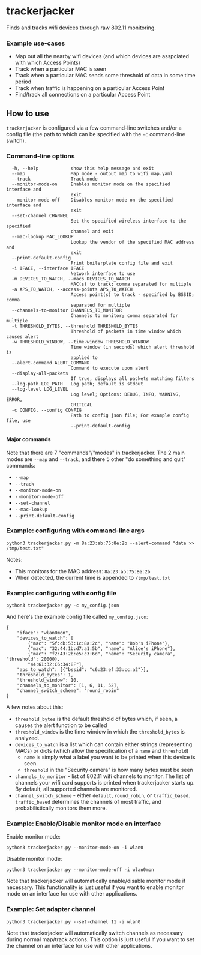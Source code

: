 # trackerjacker

Finds and tracks wifi devices through raw 802.11 monitoring.

### Example use-cases

* Map out all the nearby wifi devices (and which devices are asspciated with which Access Points)
* Track when a particular MAC is seen
* Track when a particular MAC sends some threshold of data in some time period
* Track when traffic is happening on a particular Access Point
* Find/track all connections on a particular Access Point

## How to use

`trackerjacker` is configured via a few command-line switches and/or a config file (the path to which can be specified with the `-c` command-line switch).

### Command-line options

```
  -h, --help            show this help message and exit
  --map                 Map mode - output map to wifi_map.yaml
  --track               Track mode
  --monitor-mode-on     Enables monitor mode on the specified interface and
                        exit
  --monitor-mode-off    Disables monitor mode on the specified interface and
                        exit
  --set-channel CHANNEL
                        Set the specified wireless interface to the specified
                        channel and exit
  --mac-lookup MAC_LOOKUP
                        Lookup the vendor of the specified MAC address and
                        exit
  --print-default-config
                        Print boilerplate config file and exit
  -i IFACE, --interface IFACE
                        Network interface to use
  -m DEVICES_TO_WATCH, --macs DEVICES_TO_WATCH
                        MAC(s) to track; comma separated for multiple
  -a APS_TO_WATCH, --access-points APS_TO_WATCH
                        Access point(s) to track - specified by BSSID; comma
                        separated for multiple
  --channels-to-monitor CHANNELS_TO_MONITOR
                        Channels to monitor; comma separated for multiple
  -t THRESHOLD_BYTES, --threshold THRESHOLD_BYTES
                        Threshold of packets in time window which causes alert
  -w THRESHOLD_WINDOW, --time-window THRESHOLD_WINDOW
                        Time window (in seconds) which alert threshold is
                        applied to
  --alert-command ALERT_COMMAND
                        Command to execute upon alert
  --display-all-packets
                        If true, displays all packets matching filters
  --log-path LOG_PATH   Log path; default is stdout
  --log-level LOG_LEVEL
                        Log level; Options: DEBUG, INFO, WARNING, ERROR,
                        CRITICAL
  -c CONFIG, --config CONFIG
                        Path to config json file; For example config file, use
                        --print-default-config
```

#### Major commands

Note that there are 7 "commands"/"modes" in trackerjacker. The 2 main modes are `--map` and `--track`, and there 5 other "do something and quit" commands:

* `--map`
* `--track`
* `--monitor-mode-on`
* `--monitor-mode-off`
* `--set-channel`
* `--mac-lookup`
* `--print-default-config`

### Example: configuring with command-line args

    python3 trackerjacker.py -m 8a:23:ab:75:8e:2b --alert-command "date >> /tmp/test.txt"

Notes:

* This monitors for the MAC address: `8a:23:ab:75:8e:2b`
* When detected, the current time is appended to `/tmp/test.txt`

### Example: configuring with config file

	python3 trackerjacker.py -c my_config.json

And here's the example config file called `my_config.json`:

```
{
    "iface": "wlan0mon",
    "devices_to_watch": [
        {"mac": "5f:cb:53:1c:8a:2c", "name": "Bob's iPhone"},
        {"mac": "32:44:1b:d7:a1:5b", "name": "Alice's iPhone"},
        {"mac": "f2:43:2b:e5:c3:6d", "name": "Security camera", "threshold": 20000},
        "44:61:32:C6:34:8F"],
    "aps_to_watch": [{"bssid": "c6:23:ef:33:cc:a2"}],
    "threshold_bytes": 1,
    "threshold_window": 10,
    "channels_to_monitor": [1, 6, 11, 52],
    "channel_switch_scheme": "round_robin"
}
```

A few notes about this:

* `threshold_bytes` is the default threshold of bytes which, if seen, a causes the alert function to be called
* `threshold_window` is the time window in which the `threshold_bytes` is analyzed.
* `devices_to_watch` is a list which can contain either strings (representing MACs) or dicts (which allow the specification of a `name` and `threshold`)
	- `name` is simply what a label you want to be printed when this device is seen.
	- `threshold` in the "Security camera" is how many bytes must be seen
* `channels_to_monitor` - list of 802.11 wifi channels to monitor. The list of channels your wifi card supports is printed when trackerjacker starts up. By default, all supported channels are monitored.
* `channel_switch_scheme` - either `default`, `round_robin`, or `traffic_based`. `traffic_based` determines the channels of most traffic, and probabilistically monitors them more.

### Example: Enable/Disable monitor mode on interface

Enable monitor mode:

    python3 trackerjacker.py --monitor-mode-on -i wlan0

Disable monitor mode:

    python3 trackerjacker.py --monitor-mode-off -i wlan0mon

Note that trackerjacker will automatically enable/disable monitor mode if necessary. This functionality is just useful if you want to enable monitor mode on an interface for use with other applications.

### Example: Set adapter channel

    python3 trackerjacker.py --set-channel 11 -i wlan0

Note that trackerjacker will automatically switch channels as necessary during normal map/track actions. This option is just useful if you want to set the channel on an interface for use with other applications.

